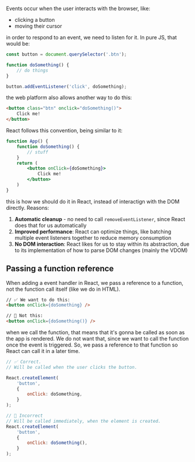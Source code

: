 Events occur when the user interacts with the browser, like:
- clicking a button
- moving their cursor

in order to respond to an event, we need to listen for it. In pure JS, that would be:

```js
const button = document.querySelector('.btn');

function doSomething() {
	// do things
}

button.addEventListener('click', doSomething);
```

the web platform also allows another way to do this:

```html
<button class="btn" onclick="doSomething()">
	Click me!
</button>
```

React follows this convention, being similar to it:

```jsx
function App() {
	function doSomething() {
		// stuff
	}
	return (
		<button onClick={doSomething}>
			Click me!
		</button>
	)
}
```

this is how we should do it in React, instead of interactign with the DOM directly. Reasons:

1. **Automatic cleanup** - no need to call `removeEventListener`, since React does that for us automatically
2. **Improved performance**: React can optimize things, like batching multiple event listeners together to reduce memory consumption
3. **No DOM interaction**: React likes for us to stay within its abstraction, due to its implementation of how to parse DOM changes (mainly the VDOM)

## Passing a function reference

When adding a event handler in React, we pass a reference to a function, not the function call itself (like we do in HTML).

```html
// ✅ We want to do this:
<button onClick={doSomething} />

// 🚫 Not this:
<button onClick={doSomething()} />

```

when we call the function, that means that it's gonna be called as soon as the app is rendered. We do not want that, since we want to call the function once the event is triggered. So, we pass a reference to that function so React can call it in a later time.

```js
// ✅ Correct.
// Will be called when the user clicks the button.

React.createElement(
	'button',
	{
		onClick: doSomething,
	}
);

// 🚫 Incorrect
// Will be called immediately, when the element is created.
React.createElement(
	'button',
	{
		onClick: doSomething(),
	}
);
```